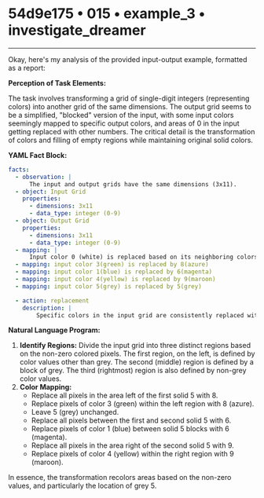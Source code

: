 # 54d9e175 • 015 • example_3 • investigate_dreamer

---
Okay, here's my analysis of the provided input-output example, formatted as a report:

**Perception of Task Elements:**

The task involves transforming a grid of single-digit integers (representing colors) into another grid of the same dimensions. The output grid seems to be a simplified, "blocked" version of the input, with some input colors seemingly mapped to specific output colors, and areas of 0 in the input getting replaced with other numbers. The critical detail is the transformation of colors and filling of empty regions while maintaining original solid colors.

**YAML Fact Block:**



```yaml
facts:
  - observation: |
      The input and output grids have the same dimensions (3x11).
  - object: Input Grid
    properties:
      - dimensions: 3x11
      - data_type: integer (0-9)
  - object: Output Grid
    properties:
      - dimensions: 3x11
      - data_type: integer (0-9)
  - mapping: |
      Input color 0 (white) is replaced based on its neighboring colors, which are solid blocks and then replaced by distinct solid single color areas.
  - mapping: input color 3(green) is replaced by 8(azure)
  - mapping: input color 1(blue) is replaced by 6(magenta)
  - mapping: input color 4(yellow) is replaced by 9(maroon)
  - mapping: input color 5(grey) is replaced by 5(grey)

  - action: replacement
    description: |
        Specific colors in the input grid are consistently replaced with other specific colors in the output grid. The blank space is filled.

```



**Natural Language Program:**

1.  **Identify Regions:** Divide the input grid into three distinct regions based on the non-zero colored pixels. The first region, on the left, is defined by color values other than grey. The second (middle) region is defined by a block of grey. The third (rightmost) region is also defined by non-grey color values.
2.  **Color Mapping:**
    *   Replace all pixels in the area left of the first solid 5 with 8.
    *   Replace pixels of color 3 (green) within the left region with 8 (azure).
    *   Leave 5 (grey) unchanged.
    *   Replace all pixels between the first and second solid 5 with 6.
    *  Replace pixels of color 1 (blue) between solid 5 blocks with 6 (magenta).
    *   Replace all pixels in the area right of the second solid 5 with 9.
    * Replace pixels of color 4 (yellow) within the right region with 9 (maroon).

In essence, the transformation recolors areas based on the non-zero values, and particularly the location of grey 5.


